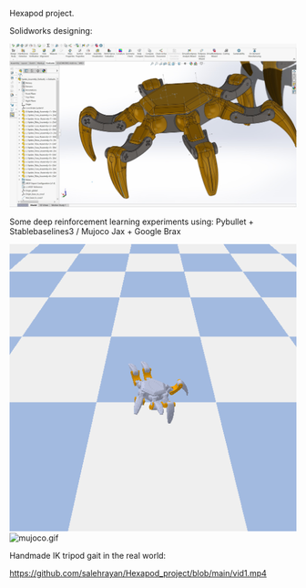 Hexapod project.


Solidworks designing:

![solid.jpg](https://github.com/salehrayan/Hexapod_project/blob/main/solid.jpg)


Some deep reinforcement learning experiments using: Pybullet + Stablebaselines3 / Mujoco Jax + Google Brax

![pybullet.gif](https://github.com/salehrayan/Hexapod_project/blob/main/pybullet.gif) ![mujoco.gif](https://github.com/salehrayan/Hexapod_project/blob/main/mujoco.gif)


Handmade IK tripod gait in the real world:

https://github.com/salehrayan/Hexapod_project/blob/main/vid1.mp4
